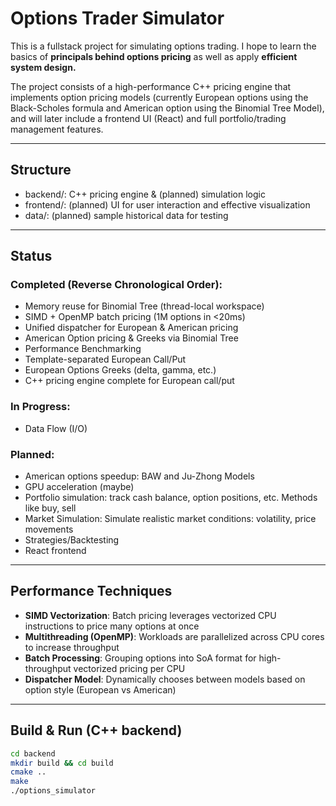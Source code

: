 # Options Trader Simulator

This is a fullstack project for simulating options trading. I hope to learn the basics of 
**principals behind options pricing** as well as apply **efficient system design.**

The project consists of a high-performance C++ pricing engine that implements option pricing models (currently European 
options using the Black-Scholes formula and American option using the Binomial Tree Model), 
and will later include a frontend UI (React) and full portfolio/trading management features.

---

## Structure

- backend/: C++ pricing engine & (planned) simulation logic 
- frontend/: (planned) UI for user interaction and effective visualization
- data/: (planned) sample historical data for testing

---

## Status

### Completed (Reverse Chronological Order):
- Memory reuse for Binomial Tree (thread-local workspace)
- SIMD + OpenMP batch pricing (1M options in <20ms)
- Unified dispatcher for European & American pricing
- American Option pricing & Greeks via Binomial Tree
- Performance Benchmarking
- Template-separated European Call/Put
- European Options Greeks (delta, gamma, etc.)
- C++ pricing engine complete for European call/put

### In Progress:
- Data Flow (I/O)

### Planned:
- American options speedup: BAW and Ju-Zhong Models
- GPU acceleration (maybe)
- Portfolio simulation: track cash balance, option positions, etc. Methods like buy, sell 
- Market Simulation: Simulate realistic market conditions: volatility, price movements
- Strategies/Backtesting
- React frontend

---
## Performance Techniques
- **SIMD Vectorization**: Batch pricing leverages vectorized CPU instructions to price many options at once
- **Multithreading (OpenMP)**: Workloads are parallelized across CPU cores to increase throughput
- **Batch Processing**: Grouping options into SoA format for high-throughput vectorized pricing per CPU
- **Dispatcher Model**: Dynamically chooses between models based on option style (European vs American)

---
## Build & Run (C++ backend)

```bash
cd backend
mkdir build && cd build
cmake ..
make
./options_simulator
```
